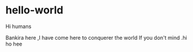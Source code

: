 # hello-world

Hi humans

Bankira here ,I have come here to conquerer the world
If you don't mind .hi ho hee
